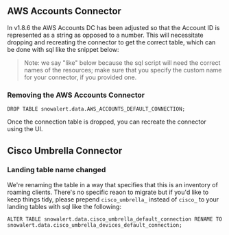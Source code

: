 ## AWS Accounts Connector

In v1.8.6 the AWS Accounts DC has been adjusted so that the Account ID is represented as a string as opposed to a number. This will necessitate dropping and recreating the connector to get the correct table, which can be done with sql like the snippet below:

> Note: we say "like" below because the sql script will need the correct names of the resources; make sure that you specify the custom name for your connector, if you provided one.


### Removing the AWS Accounts Connector

~~~
DROP TABLE snowalert.data.AWS_ACCOUNTS_DEFAULT_CONNECTION;
~~~

Once the connection table is dropped, you can recreate the connector using the UI.


## Cisco Umbrella Connector

### Landing table name changed

We're renaming the table in a way that specifies that this is an inventory of roaming clients. There's no specific reaon to migrate but if you'd like to keep things tidy, please prepend `cisco_umbrella_` instead of `cisco_` to your landing tables with sql like the following:

~~~
ALTER TABLE snowalert.data.cisco_umbrella_default_connection RENAME TO snowalert.data.cisco_umbrella_devices_default_connection;
~~~

